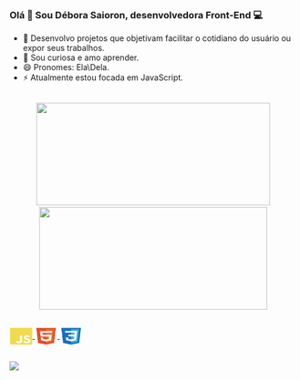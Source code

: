 
### Olá 👋 Sou Débora Saioron, desenvolvedora Front-End 💻

- 🔭 Desenvolvo projetos que objetivam facilitar o cotidiano do usuário ou expor seus trabalhos.
- 🌱 Sou curiosa e amo aprender.
- 😄 Pronomes: Ela\Dela.
- ⚡ Atualmente estou focada em JavaScript.

##

<div align="center" style="display: inline_block">
  <a href="https://github.com/saiorond">
  <img height="180em" width="410em" src="https://github-readme-stats.vercel.app/api?username=saiorond&show_icons=true&theme=dracula&include_all_commits=true&count_private=true"/>
  <img height="180em" width="400em" src="https://github-readme-stats.vercel.app/api/top-langs/?username=saiorond&layout=compact&langs_count=7&theme=dracula"/>
</div>
  
##
 
 <div style="display: inline_block">
  <img align="center" alt="Débora-Js" height="30" width="40" src="https://raw.githubusercontent.com/devicons/devicon/master/icons/javascript/javascript-plain.svg">
  <img align="center" alt="Débora-HTML" height="30" width="40" src="https://raw.githubusercontent.com/devicons/devicon/master/icons/html5/html5-original.svg">
  <img align="center" alt="Débora-CSS" height="30" width="40" src="https://raw.githubusercontent.com/devicons/devicon/master/icons/css3/css3-original.svg">   
 </div>
  
 ##
  
 <div>

  <a href="https://www.linkedin.com/in/d%C3%A9bora-saioron-2644b81ab/" target="_blank"><img src="https://img.shields.io/badge/-LinkedIn-%230077B5?style=for-the-badge&logo=linkedin&logoColor=white" target="_blank"></a> 
 
  </div>
